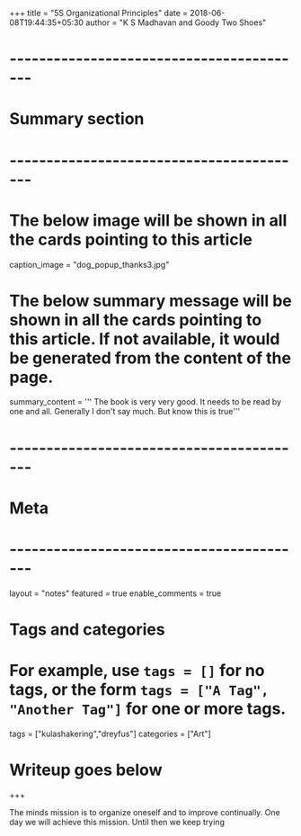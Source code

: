 +++
title = "5S Organizational Principles"
date = 2018-06-08T19:44:35+05:30
author = "K S Madhavan and Goody Two Shoes"
# -----------------------------------------
# Summary section
# -----------------------------------------
# The below image will be shown in all the cards pointing to this article
caption_image = "dog_popup_thanks3.jpg"
# The below summary message will be shown in all the cards pointing to this article. If not available, it would be generated from the content of the page.
summary_content = '''
The book is very very good. It needs to be read by one and all.
Generally I don't say much. But know this is true'''
# -----------------------------------------
# Meta
# -----------------------------------------
layout = "notes"
featured = true
enable_comments = true

# Tags and categories
# For example, use `tags = []` for no tags, or the form `tags = ["A Tag", "Another Tag"]` for one or more tags.
tags = ["kulashakering","dreyfus"]
categories = ["Art"]

# Writeup goes below
+++

The minds mission is to organize oneself and to improve continually. One day we will achieve this mission. Until then we keep trying
